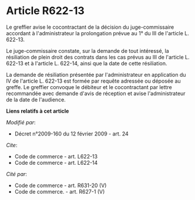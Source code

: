 # Article R622-13

Le greffier avise le cocontractant de la décision du juge-commissaire accordant à l'administrateur la prolongation prévue au
1° du III de l'article L. 622-13. 

Le juge-commissaire constate, sur la demande de tout intéressé, la résiliation de plein droit des contrats dans les cas
prévus au III de l'article L. 622-13 et à l'article L. 622-14, ainsi que la date de cette résiliation. 

La demande de résiliation présentée par l'administrateur en application du IV de l'article L. 622-13 est formée par requête
adressée ou déposée au greffe. Le greffier convoque le débiteur et le cocontractant par lettre recommandée avec demande
d'avis de réception et avise l'administrateur de la date de l'audience.

**Liens relatifs à cet article**

_Modifié par_:

  - Décret n°2009-160 du 12 février 2009 - art. 24

_Cite_:

  - Code de commerce - art. L622-13
  - Code de commerce - art. L622-14

_Cité par_:

  - Code de commerce - art. R631-20 (V)
  - Code de commerce. - art. R627-1 (V)
